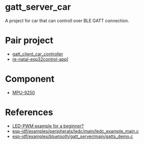 # gatt_server_car
A project for car that can controll over BLE GATT connection.

# Pair project
- [gatt_client_car_controller](/gatt_client_car_controller)
- [re-natal-esp32control-app](https://github.com/asukiaaa/re-natal-esp32control-app)]

# Component
- [MPU-9250](https://www.aliexpress.com/item/MPU-9250-GY-9250-9-axis-sensor-module-I2C-SPI-Communications-Thriaxis-gyroscope-triaxial-accelerometer-triaxial/32657044146.html?spm=2114.search0104.3.65.vprPdk&ws_ab_test=searchweb0_0,searchweb201602_3_10152_10065_10151_10068_5400011_5430020_5410020_10307_10137_10060_10155_10154_10333_5370011_10334_10056_10335_10055_10054_10059_10332_100031_10099_10103_10102_10052_10053_10107_10050_10142_10051_10326_5390020_10084_10083_10080_10082_10081_10110_10175_10111_5420020_10112_10113_10114_10312_10313_10314_10315_10078_10079_10073,searchweb201603_1,ppcSwitch_7&btsid=0e08e01b-e73b-4de0-a498-907f6c891eaa&algo_expid=d8592909-2710-4ed9-a983-948849a70354-8&algo_pvid=d8592909-2710-4ed9-a983-948849a70354&transAbTest=ae803_3)

# References
- [LED-PWM example for a beginner?](https://www.esp32.com/viewtopic.php?f=13&t=821)
- [esp-idf/examples/peripherals/ledc/main/ledc_example_main.c](https://github.com/espressif/esp-idf/blob/master/examples/peripherals/ledc/main/ledc_example_main.c)
- [esp-idf/examples/bluetooth/gatt_server/main/gatts_demo.c](https://github.com/espressif/esp-idf/blob/master/examples/bluetooth/gatt_server/main/gatts_demo.c)